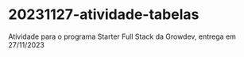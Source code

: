 # 20231127-atividade-tabelas
Atividade para o programa Starter Full Stack da Growdev, entrega em 27/11/2023
